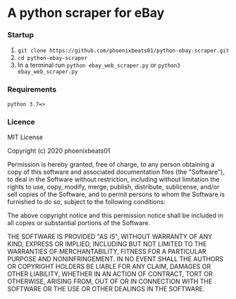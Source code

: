# A python scraper for eBay #



### Startup ###

  1. `git clone https://github.com/phoenixbeats01/python-ebay-scraper.git`
  2. `cd python-ebay-scraper`
  3.  In a terminal run `python ebay_web_scraper.py` or `python3 ebay_web_scraper.py`


### Requirements ####

`python 3.7=>`


### Licence ###

MIT License

Copyright (c) 2020 phoenixbeats01

Permission is hereby granted, free of charge, to any person obtaining a copy
of this software and associated documentation files (the "Software"), to deal
in the Software without restriction, including without limitation the rights
to use, copy, modify, merge, publish, distribute, sublicense, and/or sell
copies of the Software, and to permit persons to whom the Software is
furnished to do so, subject to the following conditions:

The above copyright notice and this permission notice shall be included in all
copies or substantial portions of the Software.

THE SOFTWARE IS PROVIDED "AS IS", WITHOUT WARRANTY OF ANY KIND, EXPRESS OR
IMPLIED, INCLUDING BUT NOT LIMITED TO THE WARRANTIES OF MERCHANTABILITY,
FITNESS FOR A PARTICULAR PURPOSE AND NONINFRINGEMENT. IN NO EVENT SHALL THE
AUTHORS OR COPYRIGHT HOLDERS BE LIABLE FOR ANY CLAIM, DAMAGES OR OTHER
LIABILITY, WHETHER IN AN ACTION OF CONTRACT, TORT OR OTHERWISE, ARISING FROM,
OUT OF OR IN CONNECTION WITH THE SOFTWARE OR THE USE OR OTHER DEALINGS IN THE
SOFTWARE.
